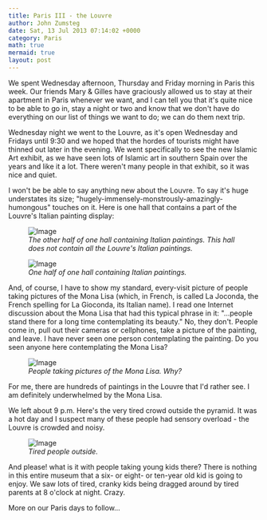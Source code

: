 ```yaml
---
title: Paris III - the Louvre
author: John Zumsteg
date: Sat, 13 Jul 2013 07:14:02 +0000
category: Paris
math: true
mermaid: true
layout: post
---
```

We spent Wednesday afternoon, Thursday and Friday morning in Paris this week. Our friends Mary & Gilles have graciously allowed us to stay at their apartment in Paris whenever we want, and I can tell you that it's quite nice to be able to go in, stay a night or two and know that we don't have do everything on our list of things we want to do; we can do them next trip. 

Wednesday night we went to the Louvre, as it's open Wednesday and Fridays until 9:30 and we hoped that the hordes of tourists might have thinned out later in the evening. We went specifically to see the new Islamic Art exhibit, as we have seen lots of Islamic art in southern Spain over the years and like it a lot. There weren't many people in that exhibit, so it was nice and quiet.

I won't be be able to say anything new about the Louvre. To say it's huge understates its size; "hugely-immensely-monstrously-amazingly-humongous" touches on it. Here is one hall that contains a part of the Louvre's Italian painting display:
<figure
>	<img class = "portrait" src="{{"/assets/images/2013/07/DSC03169.jpg" | prepend: site.baseurl  }}" alt="Image" />
	<figcaption><em>The other half of one hall containing Italian paintings. This hall does not contain all the Louvre's Italian paintings.</em></figcaption>
</figure>



<figure
>	<img class = "portrait" src="{{"/assets/images/2013/07/DSC03168.jpg" | prepend: site.baseurl  }}" alt="Image" />
	<figcaption><em>One half of one hall containing Italian paintings.</em></figcaption>
</figure>



And, of course, I have to show my standard, every-visit picture of people taking pictures of the Mona Lisa (which, in French, is called La Joconda, the French spelling for La Gioconda, its Italian name). I read one Internet discussion about the Mona Lisa that had this typical phrase in it: "...people stand there for a long time contemplating its beauty." No, they don't. People come in, pull out their cameras or cellphones, take a picture of the painting, and leave. I have never seen one person contemplating the painting. Do you seen anyone here contemplating the Mona Lisa?
<figure>
	<img class = "landscape" src="{{"/assets/images/2013/07/DSC03171.jpg" | prepend: site.baseurl  }}" alt="Image" />
	<figcaption><em>People taking pictures of the Mona Lisa. Why?</em></figcaption>
</figure>



For me, there are hundreds of paintings in the Louvre that I'd rather see. I am definitely underwhelmed by the Mona Lisa.

We left about 9 p.m. Here's the very tired crowd outside the pyramid. It was a hot day and I suspect many of these people had sensory overload - the Louvre is crowded and noisy. 
<figure>
	<img class = "landscape" src="{{"/assets/images/2013/07/DSC03177.jpg" | prepend: site.baseurl  }}" alt="Image" />
	<figcaption><em>Tired people outside.</em></figcaption>
</figure>



And please! what is it with people taking young kids there? There is nothing in this entire museum that a six- or eight- or ten-year old kid is going to enjoy. We saw lots of tired, cranky kids being dragged around by tired parents at 8 o'clock at night. Crazy.

More on our Paris days to follow...
